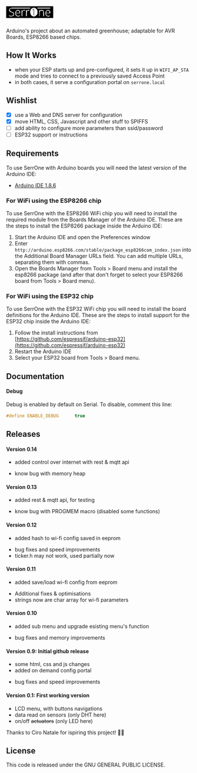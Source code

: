 # ![SerrOne](https://raw.githubusercontent.com/claudio-perrotta/SerrOne/master/SerrOne/data/logo.bmp)
Arduino's project about an automated greenhouse; adaptable for AVR Boards, ESP8266 based chips.

## How It Works
- when your ESP starts up and pre-configured, it sets it up in `WIFI_AP_STA` mode and tries to connect to a previously saved Access Point
- in both cases, it serve a configuration portal on `serrone.local`

## Wishlist
- [x] use a Web and DNS server for configuration
- [x] move HTML, CSS, Javascript and other stuff to SPIFFS
- [ ] add ability to configure more parameters than ssid/password
- [ ] ESP32 support or instructions

## Requirements

To use SerrOne with Arduino boards you will need the latest version of the Arduino IDE:

- [Arduino IDE 1.8.6](http://arduino.cc/en/main/software)

### For WiFi using the ESP8266 chip

To use SerrOne with the ESP8266 WiFi chip you will need to install the required module from the Boards Manager of the Arduino IDE. These are the steps to install the ESP8266 package inside the Arduino IDE:

1. Start the Arduino IDE and open the Preferences window
2. Enter `http://arduino.esp8266.com/stable/package_esp8266com_index.json` into the Additional Board Manager URLs field. You can add multiple URLs, separating them with commas.
3. Open the Boards Manager from Tools > Board menu and install the esp8266 package (and after that don't forget to select your ESP8266 board from Tools > Board menu).

### For WiFi using the ESP32 chip

To use SerrOne with the ESP32 WiFi chip you will need to install the board definitions for the Arduino IDE. These are the steps to install support for the ESP32 chip inside the Arduino IDE:

1. Follow the install instructions from [https://github.com/espressif/arduino-esp32](https://github.com/espressif/arduino-esp32)
2. Restart the Arduino IDE
3. Select your ESP32 board from Tools > Board menu.

## Documentation

#### Debug
Debug is enabled by default on Serial. To disable, comment this line:
```cpp
#define ENABLE_DEBUG      true
```

## Releases

#### Version 0.14
+ added control over internet with rest & mqtt api
- know bug with memory heap

#### Version 0.13
+ added rest & mqtt api, for testing
- know bug with PROGMEM macro (disabled some functions)

#### Version 0.12
+ added hash to wi-fi config saved in eeprom
- bug fixes and speed improvements
- ticker.h may not work, used partially now

#### Version 0.11
+ added save/load wi-fi config from eeprom
- Additional fixes & optimisations
- strings now are char array for wi-fi parameters

#### Version 0.10
+ added sub menu and upgrade esisting menu's function
- bug fixes and memory improvements

#### Version 0.9: Initial github release
+ some html, css and js changes
+ added on demand config portal
- bug fixes and speed improvements

#### Version 0.1: First working version
+ LCD menu, with buttons navigations
+ data read on sensors (only DHT here)
+ on/off ~~actuators~~ (only LED here)

Thanks to Ciro Natale for ispiring this project! 👏🏻

## License

This code is released under the GNU GENERAL PUBLIC LICENSE.
